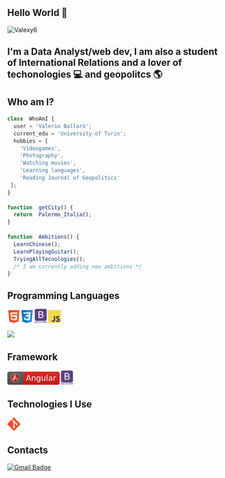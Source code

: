 ## Hello World 👋

  


<img  src="https://komarev.com/ghpvc/?username=Valexy6"  alt="Valexy6"  />  </p>

  

## I'm a Data Analyst/web dev, I am also a student of International Relations and a lover of techonologies :computer: and geopolitcs :earth_americas:

  
  
  

## Who am I?

```javascript
class  WhoAmI {
  user = 'Valerio Ballarò';
  current_edu = 'University of Turin';
  hobbies = [
	'Videogames',
	'Photography',
	'Watching movies',
	'Learning languages',
	'Reading Journal of Geopolitics'
 ];
}

function  getCity() {
  return  Palermo_Italia();
}

function  Ambitions() {
  LearnChinese();
  LearnPlayingGuitar();
  TryingAllTecnologies();
  /* I am currently adding new ambitions */
}
```

  
  

## Programming Languages

  

<img  src = 'https://github.com/Valexy6/Valexy6/blob/main/images/html.svg'  width='30'/><img  src = 'https://github.com/Valexy6/Valexy6/blob/main/images/css.svg'  width='30'/><img  src = 'https://github.com/Valexy6/Valexy6/blob/main/images/bootstrap.svg'  width='33'/><img  src = 'https://github.com/Valexy6/Valexy6/blob/main/images/js.svg'  width='30'/>

  

<img  src = "https://github-readme-stats.vercel.app/api/top-langs/?username=Valexy6&layout=compact">



## Framework
  


<img  src = 'https://github.com/Valexy6/Valexy6/blob/main/images/angular.svg'  width='120'  height='30'/><img  src = 'https://github.com/Valexy6/Valexy6/blob/main/images/bootstrap.svg'  width='33'/>



## Technologies I Use

  

<img  src = 'https://github.com/Valexy6/Valexy6/blob/main/images/git.svg'  width='30'/>




## Contacts

[![Gmail Badge](https://img.shields.io/badge/-valerio.ballaroxy@gmail.com-c14438?style=flat-square&logo=Gmail&logoColor=white&link=mailto:valerio.ballaroxy@gmail.com)](mailto:valerio.ballaroxy@gmail.com)
